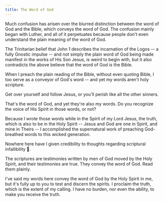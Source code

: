```yaml
---
title: The Word of God
---
```


Much confusion has arisen over the blurred distinction between the word of God and the Bible, which conveys the word of God. The confusion mainly began with Luther, and all of it perpetuates because people don't even understand the plain meaning of the word of God.

The Trinitarian belief that John 1 describes the incarnation of the Logos -- a fully Gnostic impulse -- and not simply the plain word of God being made manifest in the works of His Son Jesus, is weird to begin with, but it also contradicts the above believe that the word of God is the Bible.

When I preach the plain reading of the Bible, without even quoting Bible, I too serve as a conveyor of God's word -- and yet my words aren't holy scripture.

Get over yourself and follow Jesus, or you'll perish like all the other sinners.

That's the word of God, and yet they're also my words. Do you recognize the voice of His Spirit in those words, or not?

Because I wrote those words while in the Spirit of my Lord Jesus, the truth, which is also to be in the Holy Spirit -- Jesus and God are one in Spirit, and mine in Theirs -- I accomplished the supernatural work of preaching God-breathed words to this wicked generation.

Nowhere here have I given credibility to thoughts regarding scriptural infallibility 🤡.

The scriptures are testimonies written by men of God moved by the Holy Spirit, and their testimonies are true. They convey the word of God. Read them plainly.

I've said my words here convey the word of God by the Holy Spirit in me, but it's fully up to you to test and discern the spirits. I proclaim the truth, which is the extent of my calling. I have no burden, nor even the ability, to make you receive the truth.